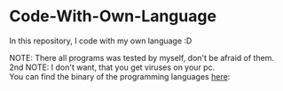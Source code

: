 # Code-With-Own-Language
In this repository, I code with my own language :D


NOTE: There all programs was tested by myself, don't be afraid of them.
\
2nd NOTE: I don't want, that you get viruses on your pc.
\
You can find the binary of the programming languages [here]("https://github.com/eindev-ohne-eine-ide/Code-With-Own-Language/releases/"): 
